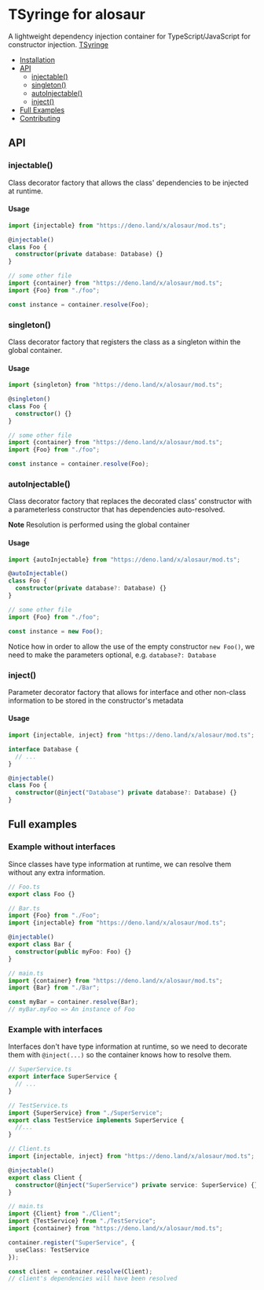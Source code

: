 # TSyringe for alosaur

A lightweight dependency injection container for TypeScript/JavaScript for
constructor injection. [TSyringe](https://github.com/microsoft/tsyringe)

- [Installation](#installation)
- [API](#api)
  - [injectable()](#injectable)
  - [singleton()](#singleton)
  - [autoInjectable()](#autoinjectable)
  - [inject()](#inject)
- [Full Examples](#full-examples)
- [Contributing](#contributing)

## API

### injectable()

Class decorator factory that allows the class' dependencies to be injected at
runtime.

#### Usage

```typescript
import {injectable} from "https://deno.land/x/alosaur/mod.ts";

@injectable()
class Foo {
  constructor(private database: Database) {}
}

// some other file
import {container} from "https://deno.land/x/alosaur/mod.ts";
import {Foo} from "./foo";

const instance = container.resolve(Foo);
```

### singleton()

Class decorator factory that registers the class as a singleton within the
global container.

#### Usage

```typescript
import {singleton} from "https://deno.land/x/alosaur/mod.ts";

@singleton()
class Foo {
  constructor() {}
}

// some other file
import {container} from "https://deno.land/x/alosaur/mod.ts";
import {Foo} from "./foo";

const instance = container.resolve(Foo);
```

### autoInjectable()

Class decorator factory that replaces the decorated class' constructor with
a parameterless constructor that has dependencies auto-resolved.

**Note** Resolution is performed using the global container

#### Usage

```typescript
import {autoInjectable} from "https://deno.land/x/alosaur/mod.ts";

@autoInjectable()
class Foo {
  constructor(private database?: Database) {}
}

// some other file
import {Foo} from "./foo";

const instance = new Foo();
```

Notice how in order to allow the use of the empty constructor `new Foo()`, we
need to make the parameters optional, e.g. `database?: Database`

### inject()

Parameter decorator factory that allows for interface and other non-class
information to be stored in the constructor's metadata

#### Usage

```typescript
import {injectable, inject} from "https://deno.land/x/alosaur/mod.ts";

interface Database {
  // ...
}

@injectable()
class Foo {
  constructor(@inject("Database") private database?: Database) {}
}
```

## Full examples

### Example without interfaces

Since classes have type information at runtime, we can resolve them without any
extra information.

```typescript
// Foo.ts
export class Foo {}
```

```typescript
// Bar.ts
import {Foo} from "./Foo";
import {injectable} from "https://deno.land/x/alosaur/mod.ts";

@injectable()
export class Bar {
  constructor(public myFoo: Foo) {}
}
```

```typescript
// main.ts
import {container} from "https://deno.land/x/alosaur/mod.ts";
import {Bar} from "./Bar";

const myBar = container.resolve(Bar);
// myBar.myFoo => An instance of Foo
```

### Example with interfaces

Interfaces don't have type information at runtime, so we need to decorate them
with `@inject(...)` so the container knows how to resolve them.

```typescript
// SuperService.ts
export interface SuperService {
  // ...
}
```

```typescript
// TestService.ts
import {SuperService} from "./SuperService";
export class TestService implements SuperService {
  //...
}
```

```typescript
// Client.ts
import {injectable, inject} from "https://deno.land/x/alosaur/mod.ts";

@injectable()
export class Client {
  constructor(@inject("SuperService") private service: SuperService) {}
}
```

```typescript
// main.ts
import {Client} from "./Client";
import {TestService} from "./TestService";
import {container} from "https://deno.land/x/alosaur/mod.ts";

container.register("SuperService", {
  useClass: TestService
});

const client = container.resolve(Client);
// client's dependencies will have been resolved
```